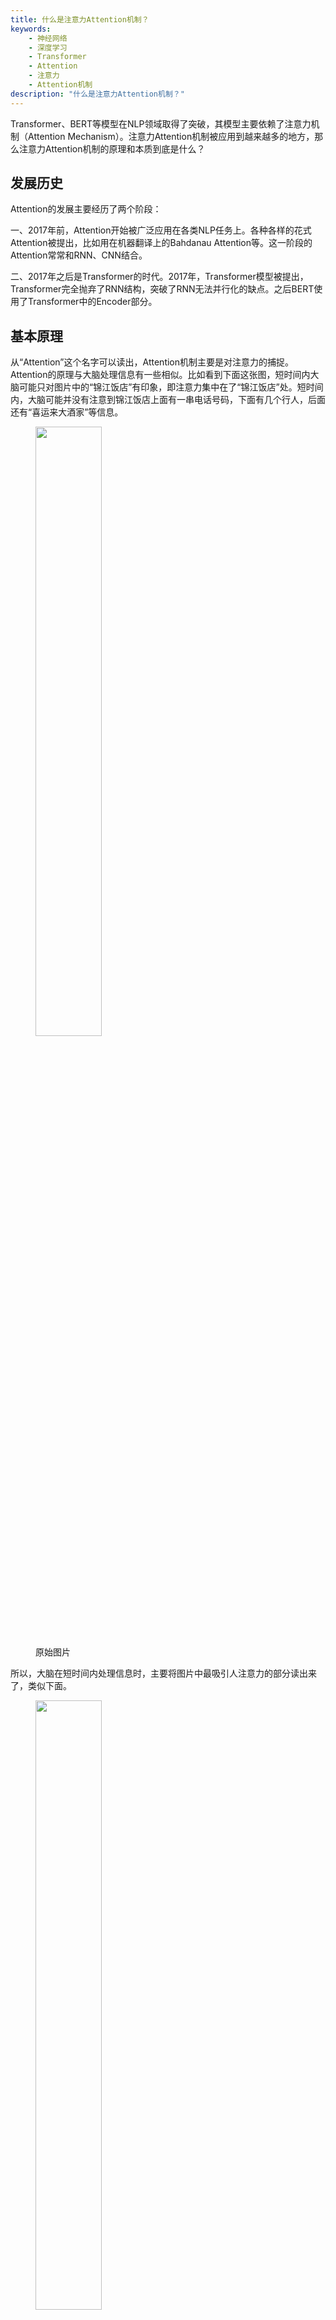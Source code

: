 ```yaml
---
title: 什么是注意力Attention机制？
keywords: 
    - 神经网络
    - 深度学习
    - Transformer
    - Attention
    - 注意力
    - Attention机制
description: "什么是注意力Attention机制？"
---
```


Transformer、BERT等模型在NLP领域取得了突破，其模型主要依赖了注意力机制（Attention Mechanism）。注意力Attention机制被应用到越来越多的地方，那么注意力Attention机制的原理和本质到底是什么？

## 发展历史

Attention的发展主要经历了两个阶段：

一、2017年前，Attention开始被广泛应用在各类NLP任务上。各种各样的花式Attention被提出，比如用在机器翻译上的Bahdanau Attention等。这一阶段的Attention常常和RNN、CNN结合。

二、2017年之后是Transformer的时代。2017年，Transformer模型被提出，Transformer完全抛弃了RNN结构，突破了RNN无法并行化的缺点。之后BERT使用了Transformer中的Encoder部分。

## 基本原理

从“Attention”这个名字可以读出，Attention机制主要是对注意力的捕捉。Attention的原理与大脑处理信息有一些相似。比如看到下面这张图，短时间内大脑可能只对图片中的“锦江饭店”有印象，即注意力集中在了“锦江饭店”处。短时间内，大脑可能并没有注意到锦江饭店上面有一串电话号码，下面有几个行人，后面还有“喜运来大酒家”等信息。

<figure>
    <img src="http://aixingqiu-1258949597.cos.ap-beijing.myqcloud.com/2021-10-03-pic-1.jpeg" width="50%" />
    <figcaption>原始图片</figcaption>
</figure>

所以，大脑在短时间内处理信息时，主要将图片中最吸引人注意力的部分读出来了，类似下面。

<figure>
    <img src="http://aixingqiu-1258949597.cos.ap-beijing.myqcloud.com/2021-10-03-pic-attention.jpeg" width="50%" />
    <figcaption>大脑注意力只关注吸引人的部分</figcaption>
</figure>

## Attention机制

Attention的输入由三部分构成：Query、Key和Value。其中，(Key, Value)是具有相互关联的KV对，Query是输入的“问题”，Attention可以将Query转化为与Query最相关的向量表示。

Attention的计算主要分3步，如下图所示。

![Attention 3步计算过程](http://aixingqiu-1258949597.cos.ap-beijing.myqcloud.com/2021-10-02-attention_in_3_step.png)
*Attention3步计算过程*

第一步：Query和Key进行相似度计算，得到Attention Score；

第二步：对Attention Score进行Softmax归一化，得到权值矩阵；

第三步：权重矩阵与Value进行加权求和计算。

Query、Key和Value的含义是什么呢？我们以刚才大脑读图为例。Value可以理解为人眼视网膜对整张图片信息的原始捕捉，不受“注意力”所影响。我们可以将Value理解为像素级别的信息，那么假设只要一张图片呈现在人眼面前，图片中的像素都会被视网膜捕捉到。Key与Value相关联，Key是图片原始信息所对应的关键性提示信息，比如“锦江饭店”部分是将图片中的原始像素信息抽象为中文文字和牌匾的提示信息。一个中文读者看到这张图片时，读者大脑有意识地向图片获取信息，即发起了一次Query，Query中包含了读者的意图等信息。在一次读图过程中，Query与Key之间计算出Attention Score，得到最具有吸引力的部分，并只对具有吸引力的Value信息进行提取，反馈到大脑中。就像上面的例子中，经过大脑的注意力机制的筛选，一次Query后，大脑只关注“锦江饭店”的牌匾部分。

再以一个搜索引擎的检索为例。使用某个Query去搜索引擎里搜索，搜索引擎里面有好多文章，每个文章的全文可以被理解成Value；文章的关键性信息是标题，可以将标题认为是Key。搜索引擎用Query和那些文章们的标题（Key）进行匹配，看看相似度（计算Attention Score)。我们想得到跟Query相关的知识，于是用这些相似度将检索的文章Value做一个加权和，那么就得到了一个新的信息，新的信息融合了相关性强的文章们，而相关性弱的文章可能被过滤掉。

尽管举了两个例子，但是理解起来还是有些抽象，与具体的代码编写相距甚远，[下一篇文章](./transformer-attention.md)，我们通过Transformer的Self-Attention来详细解读Attention的计算过程。

